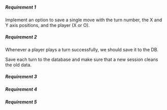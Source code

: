 ##### Requirement 1 

Implement an option to save a single move with the turn number, the X and Y axis positions, and the player (X or O).

##### Requirement 2

Whenever a player plays a turn successfully, we should save it to the DB.

Save each turn to the database and make sure that a new session cleans the old data.

##### Requirement 3

##### Requirement 4


##### Requirement 5

